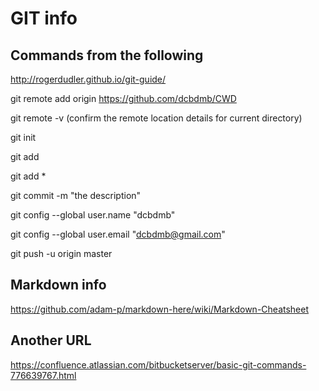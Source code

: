 # GIT info

## Commands from the following
http://rogerdudler.github.io/git-guide/

git remote add origin https://github.com/dcbdmb/CWD

git remote -v (confirm the remote location details for current directory)

git init

git add <filename>

git add *

git commit -m "the description"

git config --global user.name "dcbdmb"

git config --global user.email "dcbdmb@gmail.com"

git push -u origin master

## Markdown info
https://github.com/adam-p/markdown-here/wiki/Markdown-Cheatsheet

## Another URL
https://confluence.atlassian.com/bitbucketserver/basic-git-commands-776639767.html
